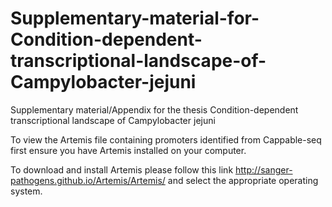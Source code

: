 # Supplementary-material-for-Condition-dependent-transcriptional-landscape-of-Campylobacter-jejuni
Supplementary material/Appendix for the thesis Condition-dependent transcriptional landscape of Campylobacter jejuni

To view the Artemis file containing promoters identified from Cappable-seq first ensure you have Artemis installed on your computer.

To download and install Artemis please follow this link http://sanger-pathogens.github.io/Artemis/Artemis/ and select the appropriate operating system. 



